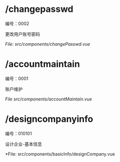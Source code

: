 
# /changepasswd
编号：0002

更改用户账号密码

*File: src/components/changePasswd.vue*

# /accountmaintain
编号：0001

账户维护

*File src/components/accountMaintain.vue*

# /designcompanyinfo
编号：010101

设计企业-基本信息

*File: src/components/basicInfo/designCompany.vue
